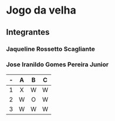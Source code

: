# Jogo da velha
## Integrantes
### Jaqueline Rossetto Scagliante
### Jose Iranildo Gomes Pereira Junior

| -  |  A     | B     | C     |
| -- | :---:  | :---: | :---: |
| 1  | X     | W     | W     |
| 2  | W      | O     | W     |
| 3  | W      | W     | W     |